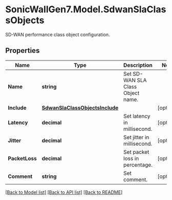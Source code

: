 # SonicWallGen7.Model.SdwanSlaClassObjects
SD-WAN performance class object configuration.

## Properties

Name | Type | Description | Notes
------------ | ------------- | ------------- | -------------
**Name** | **string** | Set SD-WAN SLA Class Object name. | 
**Include** | [**SdwanSlaClassObjectsInclude**](SdwanSlaClassObjectsInclude.md) |  | [optional] 
**Latency** | **decimal** | Set latency in millisecond. | [optional] 
**Jitter** | **decimal** | Set jitter in millisecond. | [optional] 
**PacketLoss** | **decimal** | Set packet loss in percentage. | [optional] 
**Comment** | **string** | Set comment. | [optional] 

[[Back to Model list]](../README.md#documentation-for-models) [[Back to API list]](../README.md#documentation-for-api-endpoints) [[Back to README]](../README.md)

